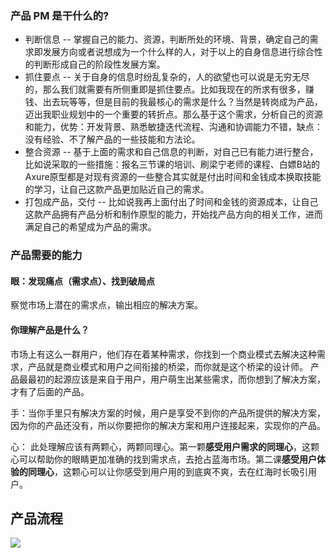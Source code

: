 ### 产品 PM 是干什么的?
- 判断信息 -- 掌握自己的能力、资源，判断所处的环境、背景，确定自己的需求即发展方向或者说想成为一个什么样的人，对于以上的自身信息进行综合性的判断形成自己的阶段性发展方案。
- 抓住要点 -- 关于自身的信息时纷乱复杂的，人的欲望也可以说是无穷无尽的，那么我们就需要有所侧重即是抓住要点。比如我现在的所求有很多，赚钱、出去玩等等，但是目前的我最核心的需求是什么？当然是转岗成为产品，迈出我职业规划中的一个重要的转折点。那么基于这个需求，分析自己的资源和能力，优势：开发背景、熟悉敏捷迭代流程、沟通和协调能力不错，缺点：没有经验、不了解产品的一些技能和方法论。
- 整合资源 -- 基于上面的需求和自己信息的判断，对自己已有能力进行整合，比如说采取的一些措施：报名三节课的培训、刷梁宁老师的课程、白嫖B站的Axure原型都是对现有资源的一些整合其实就是付出时间和金钱成本换取技能的学习，让自己这款产品更加贴近自己的需求。
- 打包成产品，交付 -- 比如说我再上面付出了时间和金钱的资源成本，让自己这款产品拥有产品分析和制作原型的能力，开始找产品方向的相关工作，进而满足自己的希望成为产品的需求。

### 产品需要的能力
#### 眼：发现痛点（需求点）、找到破局点
察觉市场上潜在的需求点，输出相应的解决方案。

#### 你理解产品是什么？
市场上有这么一群用户，他们存在着某种需求，你找到一个商业模式去解决这种需求，产品就是商业模式和用户之间衔接的桥梁，而你就是这个桥梁的设计师。
产品最最初的起源应该是来自于用户，用户萌生出某些需求，而你想到了解决方案，才有了后面的产品。

手：当你手里只有解决方案的时候，用户是享受不到你的产品所提供的解决方案，因为你的产品还没有，所以你要把你的解决方案和用户连接起来，实现你的产品。

心： 此处理解应该有两颗心，两颗同理心。第一颗**感受用户需求的同理心**，这颗心可以帮助你的眼睛更加准确的找到需求点，去抢占蓝海市场。第二课**感受用户体验的同理心**，这颗心可以让你感受到用户用的到底爽不爽，去在红海时长吸引用户。

## 产品流程
![](fig/bf506e882c694907bfa2137f4e462cd1.jpeg)
